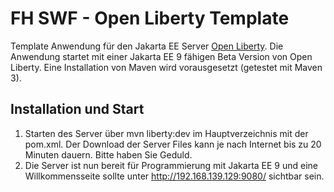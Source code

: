 # FH SWF - Open Liberty Template
Template Anwendung für den Jakarta EE Server [Open Liberty](https://openliberty.io/). 
Die Anwendung startet mit einer Jakarta EE 9 fähigen Beta Version von Open Liberty. Eine Installation von Maven
wird vorausgesetzt (getestet mit Maven 3). 
## Installation und Start

1. Starten des Server über mvn liberty:dev im Hauptverzeichnis mit der pom.xml. Der Download der Server Files kann je nach Internet bis zu 20 Minuten dauern. Bitte haben Sie Geduld.
2. Die Server ist nun bereit für Programmierung mit Jakarta EE 9 und eine Willkommensseite sollte unter http://192.168.139.129:9080/
sichtbar sein.